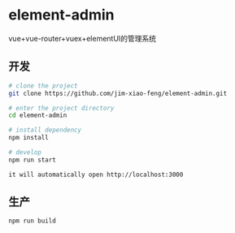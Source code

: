# element-admin
vue+vue-router+vuex+elementUI的管理系统
## 开发

```bash
# clone the project
git clone https://github.com/jim-xiao-feng/element-admin.git

# enter the project directory
cd element-admin

# install dependency
npm install

# develop
npm run start

it will automatically open http://localhost:3000
```
## 生产
```bash
npm run build
```